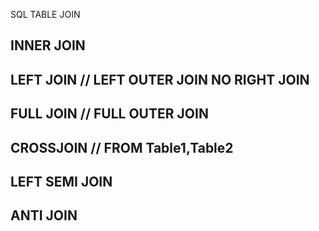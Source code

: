 SQL TABLE JOIN
## INNER JOIN
## LEFT JOIN // LEFT OUTER JOIN NO RIGHT JOIN
## FULL JOIN // FULL OUTER JOIN 
## CROSSJOIN // FROM Table1,Table2
## LEFT SEMI JOIN
## ANTI JOIN

